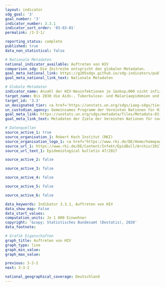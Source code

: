 ```yaml
---
layout: indicator
sdg_goal: '3'
goal_number: '3'
indicator_number: 3.3.1
indicator_sort_order: '03-03-01'
permalink: /3-3-1/

reporting_status: complete
published: true
data_non_statistical: false

# Nationale Metadaten
national_indicator_available: Auftreten von HIV
comparison_sdg: Die Zeitreihe entspricht den globalen Metadaten.
goal_meta_national_link: https://g205sdgs.github.io/sdg-indicators/public/MetaDe/3.3.1.pdf
goal_meta_national_link_text: Nationale Metadaten

# Globale Metadaten
indicator_name: Anzahl der HIV-Neuinfektionen je 1&nbsp;000 nicht infizierter Einwohner, nach Geschlecht, Alter und Risikogruppe
target_name: Bis 2030 die Aids-, Tuberkulose- und Malariaepidemien und die vernachlässigten Tropenkrankheiten beseitigen und Hepatitis, durch Wasser übertragene Krankheiten und andere übertragbare Krankheiten bekämpfen
target_id: '3.3'
un_designated_tier: <a href='https://unstats.un.org/sdgs/iaeg-sdgs/tier-classification/' title='Klicken Sie hier um weitere Informationen zur UN-Tier-Klassifikation zu erhalten.'>Tier I</a>
un_custodian_agency: Gemeinsames Programm der Vereinten Nationen für HIV/Aids (UNAIDS)
goal_meta_link: https://unstats.un.org/sdgs/metadata/files/Metadata-03-03-01.pdf
goal_meta_link_text: Metadaten der Ziele der Vereinten Nationen für nachhaltige Entwicklung

# Datenquellen
source_active_1: true
source_organisation_1: Robert Koch Institut (RKI)
source_organisation_logo_1: <a href="https://www.rki.de/DE/Home/homepage_node.html;jsessionid=897A9328BDF1782EBE1DD1059F3E66E5.2_cid298"><img src="https://g205sdgs.github.io/sdg-indicators/public/OrgImgDe/rki.png" alt="Logo rki" style="height:60px; width:148px"/></a>
source_url_1: https://www.rki.de/DE/Content/Infekt/EpidBull/Archiv/2017/Ausgaben/47_17.pdf
source_url_text_1: Epidemiological bulletin 47/2017

source_active_2: false

source_active_3: false

source_active_4: false

source_active_5: false

source_active_6: false

data_keywords: Indikator 3.3.1, Auftreten von HIV
data_show_map: False
data_start_values: 
computation_units: Je 1 000 Einwohner
copyright: '&copy; Statistisches Bundesamt (Destatis), 2020'
data_footnote: 

# Grafik Eigenschaften
graph_title: Auftreten von HIV
graph_type: line
graph_min_value: 
graph_max_value: 

previous: 3-2-2
next: 3-3-2

national_geographical_coverage: Deutschland
---
```



